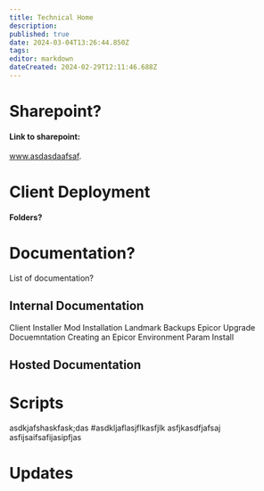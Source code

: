 ```yaml
---
title: Technical Home
description: 
published: true
date: 2024-03-04T13:26:44.850Z
tags: 
editor: markdown
dateCreated: 2024-02-29T12:11:46.688Z
---
```


# Sharepoint? 
#### Link to sharepoint: 
www.asdasdaafsaf.

# Client Deployment

#### Folders?

# Documentation? 
List of documentation? 

## Internal Documentation 
Client Installer 
Mod Installation 
Landmark Backups
Epicor Upgrade Docuemntation 
Creating an Epicor Environment
Param Install

## Hosted Documentation



# Scripts

asdkjafshaskfask;das
#asdkljaflasjflkasfjlk
asfjkasdfjafsaj
asfijsaifsafijasipfjas

# Updates 


